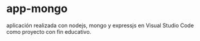 # app-mongo
aplicación realizada con nodejs, mongo y expressjs en Visual Studio Code como proyecto con fin educativo.
